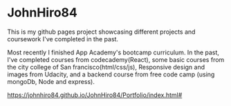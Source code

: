# JohnHiro84

This is my github pages project showcasing 
different projects and coursework I've completed in the past.


Most recently I finished App Academy's bootcamp
curriculum. In the past, I've completed courses
from codecademy(React), some basic courses from 
the city college of San francisco(html/css/js),
Responsive design and images from Udacity, and 
a backend course from free code camp (using mongoDb,
Node and express).


https://johnhiro84.github.io/JohnHiro84/Portfolio/index.html#

